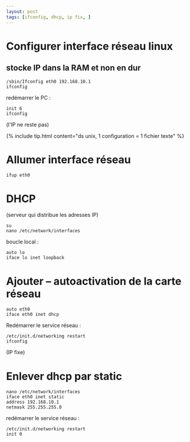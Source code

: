 ```yaml
---
layout: post
tags: [ifconfig, dhcp, ip fix, ]
---
```

# Configurer interface réseau linux

## stocke IP dans la RAM et non en dur
```
/sbin/Ifconfig eth0 192.168.10.1
ifconfig
```
redémarrer le PC :
```
init 6
ifconfig
```
(l'IP ne reste pas)

{% include tip.html content="ds unix, 1 configuration = 1 fichier texte" %}

# Allumer interface réseau
```
ifup eth0
```

# DHCP

(serveur qui distribue les adresses IP)

```
su
nano /etc/network/interfaces
```
boucle local :

```
auto lo
iface lo inet loopback
```

# Ajouter – autoactivation de la carte réseau
```
auto eth0
iface eth0 inet dhcp
```

Redémarrer le service réseau :
```
/etc/init.d/networking restart
ifconfig
```
(IP fixe)

# Enlever dhcp par static

```
nano /etc/network/interfaces
iface eth0 inet static
address 192.168.10.1
netmask 255.255.255.0
```
redémarrer le service réseau :
```
/etc/init.d/networking restart
init 0
```



